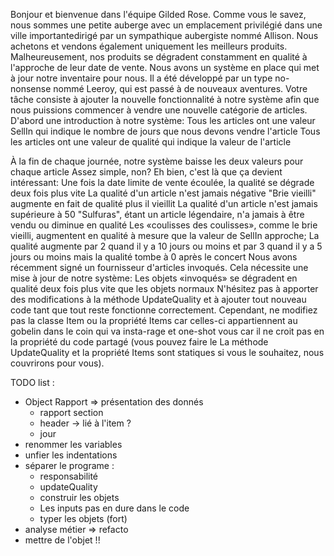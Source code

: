 Bonjour et bienvenue dans l'équipe Gilded Rose. 
Comme vous le savez, nous sommes une petite auberge avec un emplacement privilégié dans une ville importantedirigé par un sympathique aubergiste nommé Allison. 
Nous achetons et vendons également uniquement les meilleurs produits.
Malheureusement, nos produits se dégradent constamment en qualité à l'approche de leur date de vente. Nous avons un système en place qui met à jour notre inventaire pour nous.
Il a été développé par un type no-nonsense nommé Leeroy, qui est passé à de nouveaux aventures.
Votre tâche consiste à ajouter la nouvelle fonctionnalité à notre système afin que nous puissions commencer à vendre une nouvelle catégorie de articles.
D'abord une introduction à notre système:
	Tous les articles ont une valeur SellIn qui indique le nombre de jours que nous devons vendre l'article
	Tous les articles ont une valeur de qualité qui indique la valeur de l'article

À la fin de chaque journée, notre système baisse les deux valeurs pour chaque article Assez simple, non?
Eh bien, c'est là que ça devient intéressant:
	Une fois la date limite de vente écoulée, la qualité se dégrade deux fois plus vite
	La qualité d'un article n'est jamais négative
	"Brie vieilli" augmente en fait de qualité plus il vieillit
	La qualité d'un article n'est jamais supérieure à 50
	"Sulfuras", étant un article légendaire, n'a jamais à être vendu ou diminue en qualité
	Les «coulisses des coulisses», comme le brie vieilli, augmentent en qualité à mesure que la valeur de SellIn approche; La qualité augmente par 2 quand il y a 10 jours ou moins et par 3 quand il y a 5 jours ou moins mais la qualité tombe à 0 après le concert
Nous avons récemment signé un fournisseur d'articles invoqués. 
Cela nécessite une mise à jour de notre système:
	Les objets «invoqués» se dégradent en qualité deux fois plus vite que les objets normaux
N'hésitez pas à apporter des modifications à la méthode UpdateQuality et à ajouter tout nouveau code tant que tout reste
fonctionne correctement. Cependant, ne modifiez pas la classe Item ou la propriété Items car celles-ci appartiennent au gobelin dans le
coin qui va insta-rage et one-shot vous car il ne croit pas en la propriété du code partagé (vous pouvez faire le
La méthode UpdateQuality et la propriété Items sont statiques si vous le souhaitez, nous couvrirons pour vous).


TODO list :
- Object Rapport => présentation des donnés 
	- rapport section
	- header -> lié à l'item ?
	- jour
- renommer les variables 
- unfier les indentations 
- séparer le programe :
	- responsabilité
	- updateQuality
	- construir les objets
	- Les inputs pas en dure dans le code
	- typer les objets (fort)
- analyse métier => refacto
- mettre de l'objet !! 


